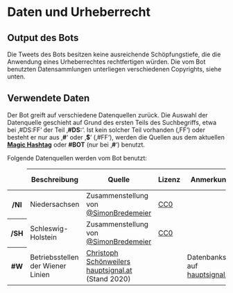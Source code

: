 Daten und Urheberrecht
======================

Output des Bots
---------------

Die Tweets des Bots besitzen keine ausreichende Schöpfungstiefe, die
die Anwendung eines Urheberrechtes rechtfertigen würden. Die vom Bot
benutzten Datensammlungen unterliegen verschiedenen Copyrights, siehe
unten.

Verwendete Daten
----------------

Der Bot greift auf verschiedene Datenquellen zurück. Die Auswahl der
Datenquelle geschieht auf Grund des ersten Teils des Suchbegriffs, etwa
bei ‚\#DS:FF‘ der Teil ‚__\#DS:__‘. Ist kein solcher Teil vorhanden
(‚FF‘) oder besteht er nur aus ‚__\#__‘ oder ‚__\$__‘ (‚\#FF‘), werden
die Quellen aus dem aktuellen __[Magic Hashtag](magic.html)__ oder
__\#BOT__ (nur bei ‚__\#__‘) benutzt.

Folgende Datenquellen werden vom Bot benutzt:

<table>
 <thead>
  <tr>
   <td></td>
   <th>Beschreibung</th>
   <th>Quelle</th>
   <th>Lizenz</th>
   <th>Anmerkungen</th>
   <th>Dump</th>
   <th>Magic Hashtag</th>
  </tr>
 </thead>
 <tbody>
  <tr><th>/NI</th>
   <td>Niedersachsen</td>
   <td>Zusammenstellung von <a href="https://twitter.com/SimonBredemeier">@SimonBredemeier</a></td>
   <td><a href="https://creativecommons.org/share-your-work/public-domain/cc0">CC0</a></td>
   <td></td>
   <td>
    <a href="https://ds100.frankfurtium.de/dumps/niedersachsen.html">niedersachsen</a>
   </td>
   <td>
    #_NI
   </td>
  </tr>
  <tr><th>/SH</th>
   <td>Schleswig-Holstein</td>
   <td>Zusammenstellung von <a href="https://twitter.com/SimonBredemeier">@SimonBredemeier</a></td>
   <td><a href="https://creativecommons.org/share-your-work/public-domain/cc0">CC0</a></td>
   <td></td>
   <td>
    <a href="https://ds100.frankfurtium.de/dumps/schleswig_holstein.html">schleswig_holstein</a>
   </td>
   <td>
    #_NI
   </td>
  </tr>
  <tr><th>#W</th>
   <td>Betriebsstellen der Wiener Linien</td>
   <td><a href="https://bahn.hauptsignal.at/">Christoph Schönweilers hauptsignal.at</a> (Stand 2020)</td>
   <td></td>
   <td>Datenbanksuche auf <a href="https://bahn.hauptsignal.at/bsb.php">hauptsignal.at</a></td>
   <td>
    <a href="https://ds100.frankfurtium.de/dumps/wien_vor.html">wien_vor</a>
   </td>
   <td>
    #_W
   </td>
  </tr>
 </tbody>
</table>
